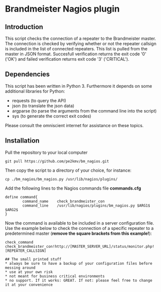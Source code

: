# Brandmeister Nagios plugin

## Introduction
This script checks the connection of a repeater to the Brandmeister master. The connection is checked by verifying whether or not the repeater callsign is included in the list of connected repeaters. This list is pulled from the master in JSON format. Succesfull verification returns the exit code '0' ('OK') and failed verification returns exit code '3' ('CRITICAL').

## Dependencies
This script has been written in Python 3. Furthermore it depends on some additional libraries for Python:
- requests (to query the API)
- json (to translate the json data)
- argparse (to parse the arguments from the command line into the script)
- sys (to generate the correct exit codes)

Please consult the omniscient internet for assistance on these topics.

## Installation
Pull the repository to your local computer
```
git pull https://github.com/pe2kmv/bm_nagios.git
```
Then copy the script to a directory of your choice, for instance:
```
cp ./bm_nagios/bm_nagios.py /usr/lib/nagios/plugins/
```
Add the following lines to the Nagios commands file **commands.cfg**
```
define command{
        command_name    check_brandmeister_con
        command_line    /usr/lib/nagios/plugins/bm_nagios.py $ARG1$ $ARG2$
}
```
Now the command is available to be included in a server configuration file. Use the example below to check the connection of a specific repeater  to a predetermined master (**remove the square brackets from this example!**):
```
check_command           check_brandmeister_con!http://[MASTER_SERVER_URL]/status/monitor.php![REPEATER_CALLSIGN]

## The small printed stuff
* always be sure to have a backup of your configuration files before messing around
* use at your own risk
* not meant for business critical environments
* no support. If it works: GREAT. If not: please feel free to change it at your convenience
